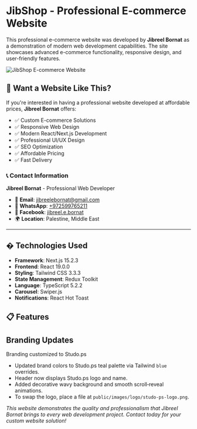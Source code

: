 # JibShop - Professional E-commerce Website

This professional e-commerce website was developed by **Jibreel Bornat** as a demonstration of modern web development capabilities. The site showcases advanced e-commerce functionality, responsive design, and user-friendly features.

![JibShop E-commerce Website](https://github.com/user-attachments/assets/57155689-a756-4222-8af7-134e556acae2)

## 🚀 Want a Website Like This?

If you're interested in having a professional website developed at affordable prices, **Jibreel Bornat** offers:

- ✅ Custom E-commerce Solutions  
- ✅ Responsive Web Design
- ✅ Modern React/Next.js Development
- ✅ Professional UI/UX Design
- ✅ SEO Optimization
- ✅ Affordable Pricing
- ✅ Fast Delivery

### 📞 Contact Information

**Jibreel Bornat** - Professional Web Developer

- 📧 **Email**: [jibreelebornat@gmail.com](mailto:jibreelebornat@gmail.com)
- 📱 **WhatsApp**: [+972599765211](https://wa.me/972599765211)  
- 📘 **Facebook**: [jibreel.e.bornat](https://facebook.com/jibreel.e.bornat)
- 🌍 **Location**: Palestine, Middle East

---

## �️ Technologies Used

- **Framework**: Next.js 15.2.3
- **Frontend**: React 19.0.0
- **Styling**: Tailwind CSS 3.3.3
- **State Management**: Redux Toolkit
- **Language**: TypeScript 5.2.2
- **Carousel**: Swiper.js
- **Notifications**: React Hot Toast

## 📋 Features


## Branding Updates

Branding customized to Studo.ps

- Updated brand colors to Studo.ps teal palette via Tailwind `blue` overrides.
- Header now displays Studo.ps logo and name.
- Added decorative wavy background and smooth scroll‑reveal animations.
- To swap the logo, place a file at `public/images/logo/studo-ps-logo.png`.


*This website demonstrates the quality and professionalism that Jibreel Bornat brings to every web development project. Contact today for your custom website solution!*
